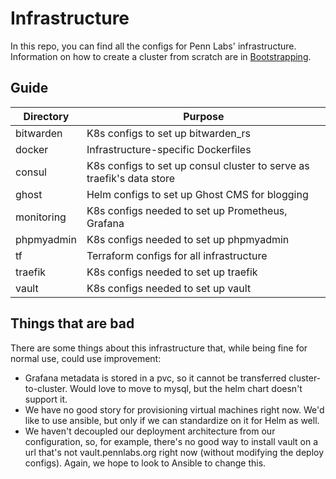 # Infrastructure

In this repo, you can find all the configs for Penn Labs' infrastructure. Information on how to create a cluster from scratch are in [Bootstrapping](/BOOTSTRAPPING.md).

## Guide

| Directory  | Purpose                                          |
|------------|--------------------------------------------------|
| bitwarden  | K8s configs to set up bitwarden_rs               |
| docker     | Infrastructure-specific Dockerfiles              |
| consul     | K8s configs to set up consul cluster to serve as traefik's data store  |
| ghost      | Helm configs to set up Ghost CMS for blogging    |
| monitoring | K8s configs needed to set up Prometheus, Grafana |
| phpmyadmin | K8s configs needed to set up phpmyadmin          |
| tf         | Terraform configs for all infrastructure         |
| traefik    | K8s configs needed to set up traefik             |
| vault      | K8s configs needed to set up vault               |

## Things that are bad

There are some things about this infrastructure that, while being fine for normal use, could use improvement:

- Grafana metadata is stored in a pvc, so it cannot be transferred cluster-to-cluster. Would love to move to mysql, but the helm chart doesn't support it.
- We have no good story for provisioning virtual machines right now. We'd like to use ansible, but only if we can standardize on it for Helm as well.
- We haven't decoupled our deployment architecture from our configuration, so, for example, there's no good way to install vault on a url that's not vault.pennlabs.org right now (without modifying the deploy configs). Again, we hope to look to Ansible to change this.
